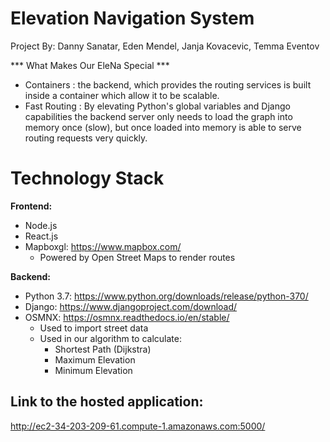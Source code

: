 # Elevation Navigation System

Project By: Danny Sanatar, Eden Mendel, Janja Kovacevic, Temma Eventov

*** What Makes Our EleNa Special ***

  - Containers : the backend, which provides the routing services is built inside a container which allow it to be scalable.
  - Fast Routing : By elevating Python's global variables and Django capabilities the backend server only needs to load the graph into memory once (slow), but once loaded into memory is able to serve routing requests very quickly.


# Technology Stack

**Frontend:**
  * Node.js
  * React.js 
  * Mapboxgl: https://www.mapbox.com/
    * Powered by Open Street Maps to render routes
  
**Backend:**
  * Python 3.7: https://www.python.org/downloads/release/python-370/
  * Django: https://www.djangoproject.com/download/
  * OSMNX: https://osmnx.readthedocs.io/en/stable/
    * Used to import street data
    * Used in our algorithm to calculate:
      * Shortest Path (Dijkstra)
      * Maximum Elevation
      * Minimum Elevation

## Link to the hosted application:

http://ec2-34-203-209-61.compute-1.amazonaws.com:5000/

